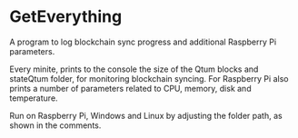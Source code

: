 # GetEverything

A program to log blockchain sync progress and additional Raspberry Pi parameters.

Every minite, prints to the console the size of the Qtum blocks and stateQtum folder, for monitoring blockchain syncing. For Raspberry Pi also prints a number of parameters related to CPU, memory, disk and temperature.

Run on Raspberry Pi, Windows and Linux by adjusting the folder path, as shown in the comments.
